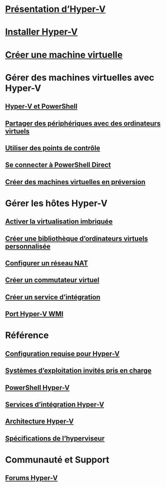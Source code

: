 # [Présentation d’Hyper-V](./about/index.md)
# [Installer Hyper-V](quick-start/enable-hyper-v.md)
# [Créer une machine virtuelle](quick-start/quick-create-virtual-machine.md)

# Gérer des machines virtuelles avec Hyper-V
## [Hyper-V et PowerShell](quick-start/try-hyper-v-powershell.md)
## [Partager des périphériques avec des ordinateurs virtuels](user-guide/enhanced-session-mode.md)
## [Utiliser des points de contrôle](user-guide/checkpoints.md)
## [Se connecter à PowerShell Direct](user-guide/powershell-direct.md)
## [Créer des machines virtuelles en préversion](user-guide/create-pre-release-vm.md)

# Gérer les hôtes Hyper-V
## [Activer la virtualisation imbriquée](user-guide/nested-virtualization.md)
## [Créer une bibliothèque d’ordinateurs virtuels personnalisée](user-guide/custom-gallery.md)
## [Configurer un réseau NAT](user-guide/setup-nat-network.md)
## [Créer un commutateur virtuel](quick-start/connect-to-network.md)
## [Créer un service d’intégration](user-guide/make-integration-service.md)
## [Port Hyper-V WMI](user-guide/refactor-wmiv1-to-wmiv2.md)

# Référence
## [Configuration requise pour Hyper-V](reference/hyper-v-requirements.md)
## [Systèmes d’exploitation invités pris en charge](about/supported-guest-os.md)
## [PowerShell Hyper-V](https://technet.microsoft.com/library/hh848559.aspx)
## [Services d’intégration Hyper-V](reference/integration-services.md)
## [Architecture Hyper-V](reference/hyper-v-architecture.md)
## [Spécifications de l’hyperviseur](reference/tlfs.md)

# Communauté et Support
## [Forums Hyper-V](https://social.technet.microsoft.com/Forums/windowsserver/en-US/home?forum=winserverhyperv)
